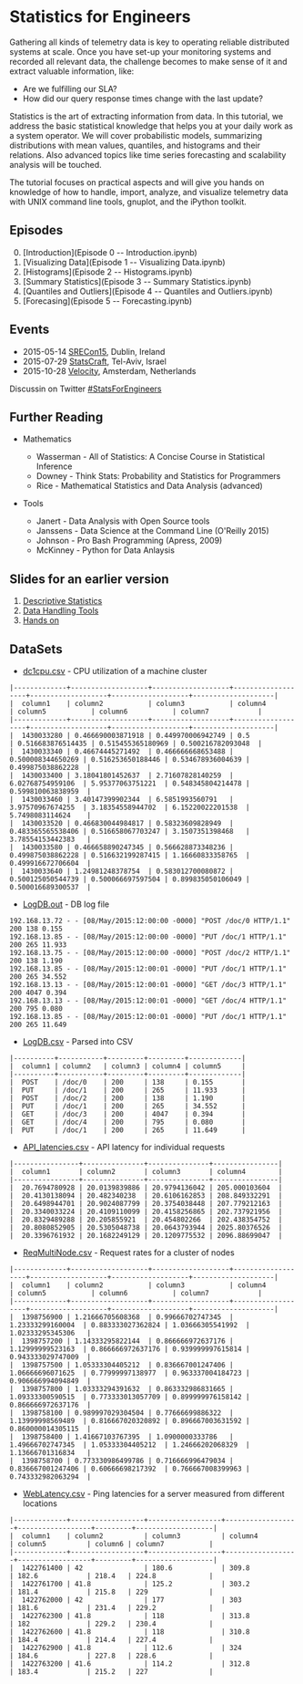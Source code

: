 # Statistics for Engineers

Gathering all kinds of telemetry data is key to operating reliable distributed systems at scale. Once you have set-up your monitoring systems and recorded all relevant data, the challenge becomes to make sense of it and extract valuable information, like:

* Are we fulfilling our SLA?
* How did our query response times change with the last update?

Statistics is the art of extracting information from data. In this tutorial, we address the basic statistical knowledge that helps you at your daily work as a system operator. We will cover probabilistic models, summarizing distributions with mean values, quantiles, and histograms and their relations. Also advanced topics like time series forecasting and scalability analysis will be touched.

The tutorial focuses on practical aspects and will give you hands on knowledge of how to handle, import, analyze, and visualize telemetry data with UNIX command line tools, gnuplot, and the iPython toolkit.

## Episodes

0. [Introduction](Episode 0 -- Introduction.ipynb)
1. [Visualizing Data](Episode 1 -- Visualizing Data.ipynb)
2. [Histograms](Episode 2 -- Histograms.ipynb)
3. [Summary Statistics](Episode 3 -- Summary Statistics.ipynb)
4. [Quantiles and Outliers](Episode 4 -- Quantiles and Outliers.ipynb)
5. [Forecasing](Episode 5 -- Forecasting.ipynb)

## Events

* 2015-05-14 [SRECon15](https://www.usenix.org/conference/srecon15europe/program), Dublin, Ireland
* 2015-07-29 [StatsCraft](http://www.statscraft.org.il/), Tel-Aviv, Israel
* 2015-10-28 [Velocity](http://velocityconf.com/devops-web-performance-eu-2015/public/schedule/detail/45241), Amsterdam, Netherlands

Discussin on Twitter [#StatsForEngineers](https://twitter.com/search?q=%23statsforengineers&src=typd)

## Further Reading

* Mathematics
  - Wasserman - All of Statistics: A Concise Course in Statistical Inference  
  - Downey - Think Stats: Probability and Statistics for Programmers  
  - Rice - Mathematical Statistics and Data Analysis (advanced)

* Tools
  - Janert - Data Analysis with Open Source tools
  - Janssens - Data Science at the Command Line (O'Reilly 2015)  
  - Johnson - Pro Bash Programming (Apress, 2009)
  - McKinney - Python for Data Anlaysis  

## Slides for an earlier version

1. [Descriptive Statistics](Part_I_Descriptive_Statistics.ipynb)
2. [Data Handling Tools](Part_II_Data_Handling.ipynb)
3. [Hands on](Part_III_Hands_On_Session.ipynb)

## DataSets

* [dc1cpu.csv](DataSets/dc1cpu.csv) - CPU utilization of a machine cluster

```
|-------------+-------------------+-------------------+-------------------+-------------------+-------------------+--------------------|
|  column1    | column2           | column3           | column4           | column5           | column6           | column7            |
|-------------+-------------------+-------------------+-------------------+-------------------+-------------------+--------------------|
|  1430033280 | 0.466690003871918 | 0.449970006942749 | 0.5               | 0.516683876514435 | 0.515455365180969 | 0.500216782093048  |
|  1430033340 | 0.46674445271492  | 0.466666668653488 | 0.500008344650269 | 0.516253650188446 | 0.534678936004639 | 0.499875038862228  |
|  1430033400 | 3.18041801452637  | 2.71607828140259  | 6.02768754959106  | 5.95377063751221  | 0.548345804214478 | 0.599810063838959  |
|  1430033460 | 3.40147399902344  | 6.5851993560791   | 3.97570967674255  | 3.18354558944702  | 6.15220022201538  | 5.7498083114624    |
|  1430033520 | 0.466830044984817 | 0.58323609828949  | 0.483365565538406 | 0.516658067703247 | 3.1507351398468   | 3.78554153442383   |
|  1430033580 | 0.466658890247345 | 0.566628873348236 | 0.499875038862228 | 0.516632199287415 | 1.16660833358765  | 0.499916672706604  |
|  1430033640 | 1.24981248378754  | 0.583012700080872 | 0.500125050544739 | 0.500066697597504 | 0.899835050106049 | 0.500016689300537  |
```

* [LogDB.out](DataSets/LogDB.out) - DB log file

```
192.168.13.72 - - [08/May/2015:12:00:00 -0000] "POST /doc/0 HTTP/1.1" 200 138 0.155
192.168.13.85 - - [08/May/2015:12:00:00 -0000] "PUT /doc/1 HTTP/1.1" 200 265 11.933
192.168.13.75 - - [08/May/2015:12:00:00 -0000] "POST /doc/2 HTTP/1.1" 200 138 1.190
192.168.13.85 - - [08/May/2015:12:00:01 -0000] "PUT /doc/1 HTTP/1.1" 200 265 34.552
192.168.13.13 - - [08/May/2015:12:00:01 -0000] "GET /doc/3 HTTP/1.1" 200 4047 0.394
192.168.13.13 - - [08/May/2015:12:00:01 -0000] "GET /doc/4 HTTP/1.1" 200 795 0.080
192.168.13.85 - - [08/May/2015:12:00:01 -0000] "PUT /doc/1 HTTP/1.1" 200 265 11.649
```

* [LogDB.csv](DataSets/LogDB.csv) - Parsed into CSV
  
```
|----------+-----------+---------+---------+-------------|
|  column1 | column2   | column3 | column4 | column5     |
|----------+-----------+---------+---------+-------------|
|  POST    | /doc/0    | 200     | 138     | 0.155       |
|  PUT     | /doc/1    | 200     | 265     | 11.933      |
|  POST    | /doc/2    | 200     | 138     | 1.190       |
|  PUT     | /doc/1    | 200     | 265     | 34.552      |
|  GET     | /doc/3    | 200     | 4047    | 0.394       |
|  GET     | /doc/4    | 200     | 795     | 0.080       |
|  PUT     | /doc/1    | 200     | 265     | 11.649      |
```

* [API_latencies.csv](DataSets/API_latencies.csv) - API latency for individual requests

```
|----------------+---------------+---------------+----------------|
|  column1       | column2       | column3       | column4        |
|----------------+---------------+---------------+----------------|
|  20.7694780928 | 20.0139839886 | 20.9794136042 | 205.000103604  |
|  20.4130138094 | 20.482340238  | 20.6106162853 | 208.849332291  |
|  20.6498944701 | 20.9024087799 | 20.3754038448 | 207.779212163  |
|  20.3340033224 | 20.4109110099 | 20.4158256865 | 202.737921956  |
|  20.8329489288 | 20.205855921  | 20.454802266  | 202.438354752  |
|  20.8080852905 | 20.5305048738 | 20.0643793944 | 2025.80376526  |
|  20.3396761932 | 20.1682249129 | 20.1209775532 | 2096.88699047  |
```

* [ReqMultiNode.csv](DataSets/ReqMultiNode.csv) - Request rates for a cluster of nodes

```
|-------------+-------------------+-------------------+-------------------+-------------------+-------------------+--------------------|
|  column1    | column2           | column3           | column4           | column5           | column6           | column7            |
|-------------+-------------------+-------------------+-------------------+-------------------+-------------------+--------------------|
|  1398756900 | 1.21666705608368  | 0.99666702747345  | 1.23333299160004  | 0.883333027362824 | 1.03666305541992  | 1.02333295345306   |
|  1398757200 | 1.14333295822144  | 0.866666972637176 | 1.12999999523163  | 0.866666972637176 | 0.939999997615814 | 0.943333029747009  |
|  1398757500 | 1.05333304405212  | 0.836667001247406 | 1.06666696071625  | 0.77999997138977  | 0.963337004184723 | 0.906666994094849  |
|  1398757800 | 1.03333294391632  | 0.863332986831665 | 1.09333300590515  | 0.773333013057709 | 0.899999976158142 | 0.866666972637176  |
|  1398758100 | 0.989997029304504 | 0.77666699886322  | 1.13999998569489  | 0.816667020320892 | 0.896667003631592 | 0.860000014305115  |
|  1398758400 | 1.41667103767395  | 1.0900000333786   | 1.49666702747345  | 1.05333304405212  | 1.24666202068329  | 1.13666701316834   |
|  1398758700 | 0.773330986499786 | 0.716666996479034 | 0.836667001247406 | 0.60666698217392  | 0.766667008399963 | 0.743332982063294  |
```

* [WebLatency.csv](DataSets/WebLatency.csv) - Ping latencies for a server measured from different locations

```
|-------------+------------------+------------------+------------------+------------------+---------+-------------------|
|  column1    | column2          | column3          | column4          | column5          | column6 | column7           |
|-------------+------------------+------------------+------------------+------------------+---------+-------------------|
|  1422761400 | 42               | 180.6            | 309.8            | 182.6            | 218.4   | 224.8             |
|  1422761700 | 41.8             | 125.2            | 303.2            | 181.4            | 215.8   | 229               |
|  1422762000 | 42               | 177              | 303              | 181.6            | 231.4   | 229.2             |
|  1422762300 | 41.8             | 118              | 313.8            | 182              | 229.2   | 230.4             |
|  1422762600 | 41.8             | 118              | 310.8            | 184.4            | 214.4   | 227.4             |
|  1422762900 | 41.8             | 112.6            | 324              | 184.6            | 227.8   | 228.6             |
|  1422763200 | 41.6             | 114.2            | 312.8            | 183.4            | 215.2   | 227               |
```
